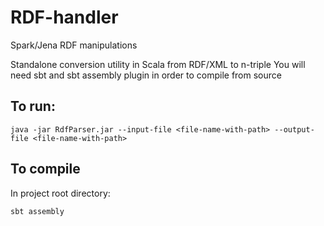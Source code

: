 # RDF-handler
Spark/Jena RDF manipulations

Standalone conversion utility in Scala from RDF/XML to n-triple
You will need sbt and sbt assembly plugin in order to compile from source




## To run:
```
java -jar RdfParser.jar --input-file <file-name-with-path> --output-file <file-name-with-path>
```


## To compile
In project root directory:
```
sbt assembly
```
